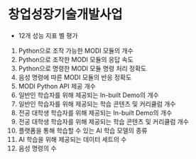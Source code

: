 # 창업성장기술개발사업
- 12개 성능 지표 별 평가
1. Python으로 조작 가능한 MODI 모듈의 개수
2. Python으로 조작한 MODI 모듈의 응답 속도
3. Python으로 명령한 MODI 모듈 명령 처리 정확도
4. 음성 명령에 따른 MODI 모듈의 반응 정확도
5. MODI Python API 제공 개수
6. 일반인 학습자를 위해 제공되는 In-built Demo의 개수
7. 일반인 학습자를 위해 제공되는 학습 콘텐츠 및 커리큘럼 개수
8. 전공 대학생 학습자를 위해 제공되는 In-built Demo의 개수
9. 전공 대학생 학습자를 위해 제공되는 학습 콘텐츠 및 커리큘럼 개수
10. 플랫폼을 통해 학습할 수 있는 AI 학습 모델의 종류
11. AI 학습을 위해 제공되는 데이터 세트의 수
12. 음성 명령의 수

